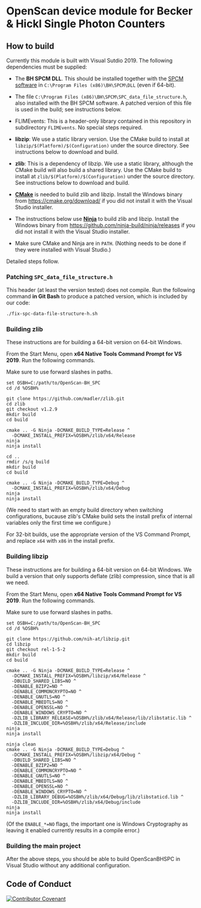 # OpenScan device module for Becker & Hickl Single Photon Counters

## How to build

Currently this module is built with Visual Sutdio 2019. The following
dependencies must be supplied:

- The **BH SPCM DLL**. This should be installed together with the [SPCM
  software](https://www.becker-hickl.com/products/tcspc-package/#product-download)
  in `C:\Program Files (x86)\BH\SPCM\DLL` (even if 64-bit).

- The file `C:\Program Files (x86)\BH\SPCM\SPC_data_file_structure.h`, also
  installed with the BH SPCM software. A patched version of this file is used
  in the build; see instructions below.

- FLIMEvents: This is a header-only library contained in this repository in
  subdirectory `FLIMEvents`. No special steps required.

- **libzip**: We use a static library version. Use the CMake build to install
  at `libzip/$(Platform)/$(Configuration)` under the source directory. See
  instructions below to download and build.

- **zlib**: This is a dependency of libzip. We use a static library, although
  the CMake build will also build a shared library. Use the CMake build to
  install at `zlib/$(Platform)/$(Configuration)` under the source directory.
  See instructions below to download and build.

- **[CMake](https://cmake.org/)** is needed to build zlib and libzip. Install
  the Windows binary from https://cmake.org/download/ if you did not install it
  with the Visual Studio installer.

- The instructions below use **[Ninja](https://ninja-build.org/)** to build
  zlib and libzip. Install the Windows binary from
  https://github.com/ninja-build/ninja/releases if you did not install it with
  the Visual Studio installer.

- Make sure CMake and Ninja are in `PATH`. (Nothing needs to be done if they
  were installed with Visual Studio.)

Detailed steps follow.

### Patching `SPC_data_file_structure.h`

This header (at least the version tested) does not compile. Run the following
command **in Git Bash** to produce a patched version, which is included by our
code:

```sh
./fix-spc-data-file-structure-h.sh
```

### Building zlib

These instructions are for building a 64-bit version on 64-bit Windows.

From the Start Menu, open **x64 Native Tools Command Prompt for VS 2019**. Run
the following commands.

Make sure to use forward slashes in paths.

```
set OSBH=C:/path/to/OpenScan-BH_SPC
cd /d %OSBH%

git clone https://github.com/madler/zlib.git
cd zlib
git checkout v1.2.9
mkdir build
cd build

cmake .. -G Ninja -DCMAKE_BUILD_TYPE=Release ^
  -DCMAKE_INSTALL_PREFIX=%OSBH%/zlib/x64/Release
ninja
ninja install

cd ..
rmdir /s/q build
mkdir build
cd build

cmake .. -G Ninja -DCMAKE_BUILD_TYPE=Debug ^
  -DCMAKE_INSTALL_PREFIX=%OSBH%/zlib/x64/Debug
ninja
ninja install
```

(We need to start with an empty build directory when switching configurations,
bucause zlib's CMake build sets the install prefix of internal variables only
the first time we configure.)

For 32-bit builds, use the appropriate version of the VS Command Prompt, and
replace `x64` with `x86` in the install prefix.

### Building libzip

These instructions are for building a 64-bit version on 64-bit Windows. We
build a version that only supports deflate (zlib) compression, since that is
all we need.

From the Start Menu, open **x64 Native Tools Command Prompt for VS 2019**. Run
the following commands.

Make sure to use forward slashes in paths.

```
set OSBH=C:/path/to/OpenScan-BH_SPC
cd /d %OSBH%

git clone https://github.com/nih-at/libzip.git
cd libzip
git checkout rel-1-5-2
mkdir build
cd build

cmake .. -G Ninja -DCMAKE_BUILD_TYPE=Release ^
  -DCMAKE_INSTALL_PREFIX=%OSBH%/libzip/x64/Release ^
  -DBUILD_SHARED_LIBS=NO ^
  -DENABLE_BZIP2=NO ^
  -DENABLE_COMMONCRYPTO=NO ^
  -DENABLE_GNUTLS=NO ^
  -DENABLE_MBEDTLS=NO ^
  -DENABLE_OPENSSL=NO ^
  -DENABLE_WINDOWS_CRYPTO=NO ^
  -DZLIB_LIBRARY_RELEASE=%OSBH%/zlib/x64/Release/lib/zlibstatic.lib ^
  -DZLIB_INCLUDE_DIR=%OSBH%/zlib/x64/Release/include
ninja
ninja install

ninja clean
cmake .. -G Ninja -DCMAKE_BUILD_TYPE=Debug ^
  -DCMAKE_INSTALL_PREFIX=%OSBH%/libzip/x64/Debug ^
  -DBUILD_SHARED_LIBS=NO ^
  -DENABLE_BZIP2=NO ^
  -DENABLE_COMMONCRYPTO=NO ^
  -DENABLE_GNUTLS=NO ^
  -DENABLE_MBEDTLS=NO ^
  -DENABLE_OPENSSL=NO ^
  -DENABLE_WINDOWS_CRYPTO=NO ^
  -DZLIB_LIBRARY_DEBUG=%OSBH%/zlib/x64/Debug/lib/zlibstaticd.lib ^
  -DZLIB_INCLUDE_DIR=%OSBH%/zlib/x64/Debug/include
ninja
ninja install
```

(Of the `ENABLE_*=NO` flags, the important one is Windows Cryptography as
leaving it enabled currently results in a compile error.)

### Building the main project

After the above steps, you should be able to build OpenScanBHSPC in Visual
Studio without any additional configuration.


## Code of Conduct

[![Contributor Covenant](https://img.shields.io/badge/Contributor%20Covenant-2.0-4baaaa.svg)](https://github.com/openscan-lsm/OpenScan/blob/main/CODE_OF_CONDUCT.md)

